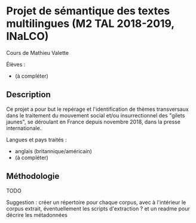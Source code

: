 # Projet de sémantique des textes multilingues (M2 TAL 2018-2019, INaLCO)

Cours de Mathieu Valette

Élèves : 
 - (à compléter)

## Description
Ce projet a pour but le repérage et l'identification de thèmes transversaux dans le traitement du mouvement social et/ou insurrectionnel des "gilets jaunes", se déroulant en France depuis novembre 2018, dans la presse internationale.
 
Langues et pays traités :
  - anglais (britannique/américain)
  - (à compléter)

## Méthodologie
TODO

Suggestion : créer un répertoire pour chaque corpus, avec à l'intérieur le corpus extrait, éventuellement les scripts d'extraction ? et un readme pour décrire les métadonnées
